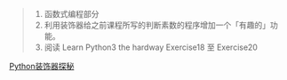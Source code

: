 >1. 函数式编程部分
>2. 利用装饰器给之前课程所写的判断素数的程序增加一个「有趣的」功能。
>3. 阅读 Learn Python3 the hardway  Exercise18 至 Exercise20


[Python装饰器探秘](https://mp.weixin.qq.com/s/zNtIdwt8dgm6UtcvUcVBvw)